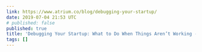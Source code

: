 ```yaml
---
link: https://www.atrium.co/blog/debugging-your-startup/
date: 2019-07-04 21:53 UTC
# published: false
published: true
title: 'Debugging Your Startup: What to Do When Things Aren’t Working - atrium'
tags: []
---
```




